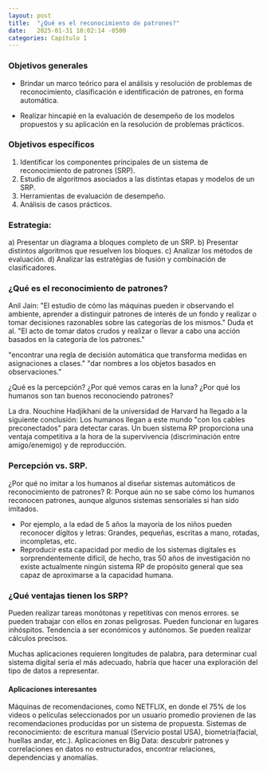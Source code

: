 ```yaml
---
layout: post
title:  "¿Qué es el reconocimiento de patrones?"
date:   2025-01-31 10:02:14 -0500
categories: Capítulo 1
---
```


### Objetivos generales
- Brindar un marco teórico para el análisis y resolución de problemas de reconocimiento, clasificación e identificación de patrones, en forma automática.

- Realizar hincapié en la evaluación de desempeño de los modelos propuestos y su aplicación en la resolución de problemas prácticos.

### Objetivos específicos

 1. Identificar los componentes principales de un sistema de reconocimiento de patrones (SRP).
 2. Estudio de algoritmos asociados a las distintas etapas y modelos de un SRP.
 3. Herramientas de evaluación de desempeño.
 4. Análisis de casos prácticos.

### Estrategia:

a) Presentar un diagrama a bloques completo de un SRP.
b) Presentar distintos algoritmos que resuelven los bloques.
c) Analizar los métodos de evaluación.
d) Analizar las estratégias de fusión y combinación de clasificadores.

### ¿Qué es el reconocimiento de patrones?

Anil Jain: "El estudio de cómo las máquinas pueden ir observando el ambiente, aprender a distinguir patrones de interés de un fondo y realizar o tomar decisiones razonables sobre las categorías de los mismos."
Duda et al. "El acto de tomar datos crudos y realizar o llevar a cabo una acción basados en la categoría de los patrones."

"encontrar una regla de decisión automática que transforma medidas en asignaciones a clases."
"dar nombres a los objetos basados en observaciones."

¿Qué es la percepción?
¿Por qué vemos caras en la luna?
¿Por qué los humanos son tan buenos reconociendo patrones?

La dra. Nouchine Hadjikhani de la universidad de Harvard ha llegado a la siguiente conclusión: Los humanos llegan a este mundo "con los cables preconectados" para detectar caras. Un buen sistema RP proporciona una ventaja competitiva a la hora de la supervivencia (discriminación entre amigo/enemigo) y de reproducción.

### Percepción vs. SRP.
¿Por qué no imitar a los humanos al diseñar sistemas automáticos de reconocimiento de patrones?
R: Porque aún no se sabe cómo los humanos reconocen patrones, aunque algunos sistemas sensoriales si han sido imitados.

- Por ejemplo, a la edad de 5 años la mayoría de los niños pueden reconocer dígitos y letras: Grandes, pequeñas, escritas a mano, rotadas, incompletas, etc.
- Reproducir esta capacidad por medio de los sistemas digitales es sorprendentemente difícil, de hecho, tras 50 años de investigación no existe actualmente ningún sistema RP de propósito general que sea capaz de aproximarse a la capacidad humana.

### ¿Qué ventajas tienen los SRP?

Pueden realizar tareas monótonas y repetitivas con menos errores.
se pueden trabajar con ellos en zonas peligrosas.
Pueden funcionar en lugares inhóspitos.
Tendencia a ser económicos y autónomos.
Se pueden realizar cálculos precisos.

Muchas aplicaciones requieren longitudes de palabra, para determinar cual sistema digital sería el más adecuado, habría que hacer una exploración del tipo de datos a representar.

#### Aplicaciones interesantes

Máquinas de recomendaciones, como NETFLIX, en donde el 75% de los videos o películas seleccionados por un usuario promedio provienen de las recomendaciones producidas por un sistema de propuesta.
Sistemas de reconocimiento: de escritura manual (Servicio postal USA), biometría(facial, huellas andar, etc.).
Aplicaciones en Big Data: descubrir patrones y correlaciones en datos no estructurados, encontrar relaciones, dependencias y anomalías.

